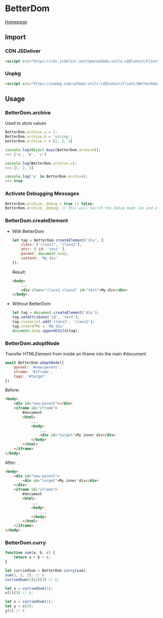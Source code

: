 # BetterDom

[Homepage](../../README.md)

## Import
### CDN JSDeliver
```html
<script src="https://cdn.jsdelivr.net/npm/azheda-utils-v2@latest/Client/BetterDom/betterdom.js"></script>
```
### Unpkg
```html
<script src="https://unpkg.com/azheda-utils-v2@latest/Client/BetterDom/betterdom.js"></script>
```

## Usage
### BetterDom.archive
Used to store values
```js
BetterDom.archive.a = 1;
BetterDom.archive.b = 'string';
betterDom.archive.c = [1, 2, 3]

console.log(Object.keys(BetterDom.archive));
>>> ['a', 'b', 'c']

console.log(BetterDom.archive.c);
>>> [1, 2, 3]

console.log('a' in BetterDom.archive);
>>> true
```

### Activate Debugging Messages
```js
BetterDom.archive._debug = true || false;
BetterDom.archive._debug; // This will switch the debug mode (on and off)
```


### BetterDom.createElement
- With BetterDom
	```js
	let tag = BetterDom.createElement('div', {
		class: ['class1', 'class2'],
		attr: { id: 'test' },
		parent: document.body,
		content: 'My div'
	});
	```
	Result:
	```html
	<body>
		...
		<div class="class1 class2" id="test">My div</div>
	</body>
	```
- Without BetterDom
	```js
	let tag = document.createElement('div');
	tag.setAttribute('id', 'test');
	tag.classList.add('class1', 'class2');
	tag.innerHTML = 'My div'
	document.body.appendChild(tag);
	```

### BetterDom.adoptNode
Transfer HTMLElement from inside an iframe into the main #document
```js
await BetterDom.adoptNode({
	parent: '#new-parent',
	iframe: '#iframe',
	tags: '#target'
})
```
Before:
```html
<body>
	<div id="new-parent"></div>
	<iframe id="iframe">
		#document
		<html>
			...
			<body>
				...
				<div id="target">My inner div</div>
			</body>
		</html>
	</iframe>
</body>
```
After:
```html
<body>
	<div id="new-parent">
		<div id="target">My inner div</div>
	</div>
	<iframe id="iframe">
		#document
		<html>
			...
			<body>
				...
			</body>
		</html>
	</iframe>
</body>
```


### BetterDom.curry
```js
function sum(a, b, c) {
	return a + b + c;
}

let curriedSum = BetterDom.curry(sum);
sum(1, 2, 3); // 6
curriedSum(1)(2)(3) // 6;

let x = curriedSum(1);
x(2)(3) // 6;

let x = curriedSum(1);
let y = x(2);
y(3) // 6
```